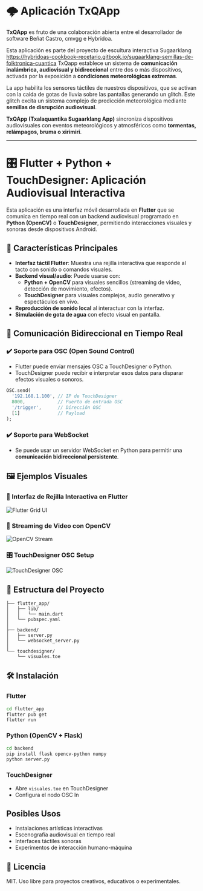 # 🌩️ Aplicación TxQApp

**TxQApp** es fruto de una colaboración abierta entre el desarrollador de software Beñat Castro, cmvgg e Hybridoa.

Esta aplicación es parte del proyecto de escultura interactiva Sugaarklang https://hybridoas-cookbook-recetario.gitbook.io/sugaarklang-semillas-de-folktronica-cuantica TxQapp establece un sistema de **comunicación inalámbrica, audiovisual y bidireccional** entre dos o más dispositivos, activada por la exposición a **condiciones meteorológicas extremas**.

La app habilita los sensores táctiles de nuestros dispositivos, que se activan con la caída de gotas de lluvia sobre las pantallas generando un glitch. Este glitch excita un sistema complejo de predicción meteorológica mediante **semillas de disrupción audiovisual**.

**TxQApp (Txalaquantika Sugaarklang App)** sincroniza dispositivos audiovisuales con eventos meteorológicos y atmosféricos como **tormentas, relámpagos, bruma o xirimiri**.

---

# 🎛️ Flutter + Python + TouchDesigner: Aplicación Audiovisual Interactiva

Esta aplicación es una interfaz móvil desarrollada en **Flutter** que se comunica en tiempo real con un backend audiovisual programado en **Python (OpenCV)** o **TouchDesigner**, permitiendo interacciones visuales y sonoras desde dispositivos Android.

## 🚀 Características Principales

- **Interfaz táctil Flutter**: Muestra una rejilla interactiva que responde al tacto con sonido o comandos visuales.
- **Backend visual/audio**: Puede usarse con:
  - **Python + OpenCV** para visuales sencillos (streaming de video, detección de movimiento, efectos).
  - **TouchDesigner** para visuales complejos, audio generativo y espectáculos en vivo.
- **Reproducción de sonido local** al interactuar con la interfaz.
- **Simulación de gota de agua** con efecto visual en pantalla.

## 🔄 Comunicación Bidireccional en Tiempo Real

### ✔️ Soporte para OSC (Open Sound Control)

- Flutter puede enviar mensajes OSC a TouchDesigner o Python.
- TouchDesigner puede recibir e interpretar esos datos para disparar efectos visuales o sonoros.

```dart
OSC.send(
  '192.168.1.100', // IP de TouchDesigner
  8000,            // Puerto de entrada OSC
  '/trigger',      // Dirección OSC
  [1]              // Payload
);
```

### ✔️ Soporte para WebSocket

- Se puede usar un servidor WebSocket en Python para permitir una **comunicación bidireccional persistente**.

## 🖼️ Ejemplos Visuales

### 📱 Interfaz de Rejilla Interactiva en Flutter

![Flutter Grid UI](https://tse2.mm.bing.net/th?id=OIP.RB88e0lQPSZPIv1Z3VjiVAHaEK&pid=Api)

### 🎥 Streaming de Video con OpenCV

![OpenCV Stream](https://tse1.mm.bing.net/th?id=OIP.v3wFCCThtPy8nE3o7EWGLgHaEM&pid=Api)

### 🎛️ TouchDesigner OSC Setup

![TouchDesigner OSC](https://tse1.mm.bing.net/th/id/OIP.gha3KvRf5Z-3vorBZridfwHaEb?pid=Api)

## 🧰 Estructura del Proyecto

```
├── flutter_app/
│   ├── lib/
│   │   └── main.dart
│   └── pubspec.yaml
│
├── backend/
│   ├── server.py
│   └── websocket_server.py
│
└── touchdesigner/
    └── visuales.toe
```

## 🛠️ Instalación

### Flutter

```bash
cd flutter_app
flutter pub get
flutter run
```

### Python (OpenCV + Flask)

```bash
cd backend
pip install flask opencv-python numpy
python server.py
```

### TouchDesigner

- Abre `visuales.toe` en TouchDesigner
- Configura el nodo OSC In

## Posibles Usos

- Instalaciones artísticas interactivas
- Escenografía audiovisual en tiempo real
- Interfaces táctiles sonoras
- Experimentos de interacción humano-máquina


## 📄 Licencia

MIT. Uso libre para proyectos creativos, educativos o experimentales.